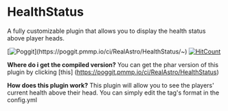 # HealthStatus
A fully customizable plugin that allows you to display the health status above player heads.

[![Poggit](https://poggit.pmmp.io/ci.shield/RealAstro/HealthStatus/~)](https://poggit.pmmp.io/ci/RealAstro/HealthStatus/~) [![HitCount](http://hits.dwyl.io/RealAstro/HealthStatus.svg)](http://hits.dwyl.io/RealAstro/HealthStatus)

**Where do i get the compiled version?**
You can get the phar version of this plugin by clicking [this] (https://poggit.pmmp.io/ci/RealAstro/HealthStatus)

**How does this plugin work?**
This plugin will allow you to see the players' current health above their head.
You can simply edit the tag's format in the config.yml
